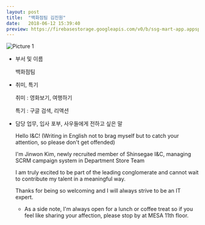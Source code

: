 ```yaml
---
layout: post
title:  "백화점팀 김진원"
date:   2018-06-12 15:39:40
preview: https://firebasestorage.googleapis.com/v0/b/ssg-mart-app.appspot.com/o/%EB%8F%99%EA%B8%B0%EC%82%AC%EC%A7%84%2F191912.jpg?alt=media&token=7676ee63-238b-445c-b2bd-8fe332f456b6
---
```


![Picture 1](https://firebasestorage.googleapis.com/v0/b/ssg-mart-app.appspot.com/o/%EC%85%80%EC%B9%B4%2F%EA%B9%80%EC%A7%84%EC%9B%90.jpg?alt=media&token=ece6eabc-bce6-4ff2-9317-f52f9545b7a1)

* 부서 및 이름

    백화점팀 

* 취미, 특기

     취미 : 영화보기, 여행하기
    
     특기 : 구글 검색, 리액션

* 담당 업무, 입사 포부, 사우들에게 전하고 싶은 말 

    Hello I&C! (Writing in English not to brag myself but to catch your attention, so please don't get offended)

    I'm Jinwon Kim, newly recruited member of Shinsegae I&C, managing SCRM campaign system in Department Store Team

    I am truly excited to be part of the leading conglomerate and cannot wait to contribute my talent in a meaningful way.

    Thanks for being so welcoming and I will always strive to be an IT expert.

    * As a side note, I'm always open for a lunch or coffee treat so if you feel like sharing your affection, please stop by at MESA 11th floor.